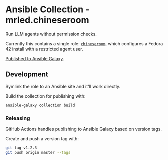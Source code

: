 # Ansible Collection - mrled.chineseroom

Run LLM agents without permission checks.

Currently this contains a single role: [`chineseroom`](./roles/chineseroom),
which configures a Fedora 42 install with a restricted agent user.

[Published to Ansible Galaxy](https://galaxy.ansible.com/ui/repo/published/mrled/chineseroom/).

## Development

Symlink the role to an Ansible site and it'll work directly.

Build the collection for publishing with:

```sh
ansible-galaxy collection build
```

### Releasing

GitHub Actions handles publishing to Ansible Galaxy based on version tags.

Create and push a version tag with:

```sh
git tag v1.2.3
git push origin master --tags
```
